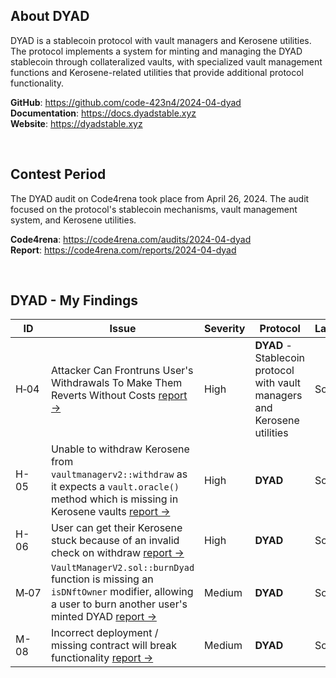## About DYAD
DYAD is a stablecoin protocol with vault managers and Kerosene utilities. The protocol implements a system for minting and managing the DYAD stablecoin through collateralized vaults, with specialized vault management functions and Kerosene-related utilities that provide additional protocol functionality.

**GitHub**: https://github.com/code-423n4/2024-04-dyad  
**Documentation**: https://docs.dyadstable.xyz  
**Website**: https://dyadstable.xyz

<br>

## Contest Period
The DYAD audit on Code4rena took place from April 26, 2024. The audit focused on the protocol's stablecoin mechanisms, vault management system, and Kerosene utilities.

**Code4rena**: https://code4rena.com/audits/2024-04-dyad  
**Report**: https://code4rena.com/reports/2024-04-dyad

<br>


## DYAD - My Findings
| ID | Issue | Severity | Protocol | Language | Blockchain |
|---|---|---|---|---|---|
| H&#x2011;04 | Attacker Can Frontruns User's Withdrawals To Make Them Reverts Without Costs [report ->](https://code4rena.com/reports/2024-04-dyad#h-04-attacker-can-frontrun-users-withdrawals-to-make-them-revert-without-costs) | High | **DYAD** - Stablecoin protocol with vault managers and Kerosene utilities | Solidity | Ethereum |
| H-05 | Unable to withdraw Kerosene from `vaultmanagerv2::withdraw` as it expects a `vault.oracle()` method which is missing in Kerosene vaults [report ->](https://code4rena.com/reports/2024-04-dyad#h-05-unable-to-withdraw-kerosene-from-vaultmanagerv2withdraw-as-it-expects-a-vaultoracle-method-which-is-missing-in-kerosene-vaults) | High | **DYAD** | Solidity | Ethereum |
| H-06 | User can get their Kerosene stuck because of an invalid check on withdraw [report ->](https://code4rena.com/reports/2024-04-dyad#h-06-user-can-get-their-kerosene-stuck-because-of-an-invalid-check-on-withdraw) | High | **DYAD** | Solidity | Ethereum |
| M&#x2011;07 | `VaultManagerV2.sol::burnDyad` function is missing an `isDNftOwner` modifier, allowing a user to burn another user's minted DYAD [report ->](https://code4rena.com/reports/2024-04-dyad#m-07-vaultmanagerv2solburndyad-function-is-missing-an-isdnftowner-modifier-allowing-a-user-to-burn-another-users-minted-dyad) | Medium | **DYAD** | Solidity | Ethereum |
| M-08 | Incorrect deployment / missing contract will break functionality [report ->](https://code4rena.com/reports/2024-04-dyad#m-08-incorrect-deploymentmissing-contract-will-break-functionality) | Medium | **DYAD** | Solidity | Ethereum |
